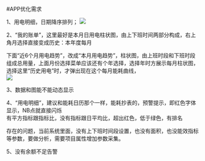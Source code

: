 #APP优化需求

1、用电明细，日期降序排列；
![](http://7xiwlk.com1.z0.glb.clouddn.com/e2e8c05452adc188d01d8fe628c6a055.png)  
2、“我的账单”，这里最好是本月日用电柱状图，由上下班时间两部分构成，右上角月选择直接变成历史：本年度每月
下面“近6个月用电趋势”，改成“本月用电趋势”，柱状图，由上班时段和下班时段组成总用量，上面月份选择菜单应该还有个年选择，选择年时方展示每月柱状图，选择这里“历史用电”时，才弹出现在这个每月能耗曲线，  
![](http://7xiwlk.com1.z0.glb.clouddn.com/4a0441dbccfa3fcb17c5e5f0c478bafd.png)3、数据和图能不能动态显示
4、“用电明细”，建议和能耗日历那个一样，能耗抄表的，预警提示，即红色字体显示，NB点就直接闪烁  
有平方指标跟指标比，没有指标跟日平均比，超出红色，低于绿色，有排名

存在的问题，当前系统里面，没有上下班时间段设置，也没有面积，也没能效指标等参数，要做分析，需要项目属性增加参数采集。5、没有余额不足告警